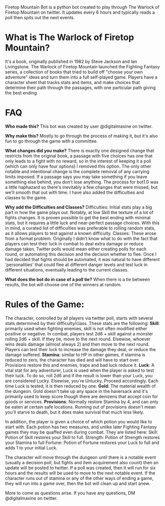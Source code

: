 Firetop Mountain Bot is a python bot created to play through The Warlock of Firetop Mountain on twitter. 
It updates every 6 hours and typically reads a poll then spits out the next events.

# **What is The Warlock of Firetop Mountain?**
It's a book, originally published in 1982 by Steve Jackson and Ian Livingstone. The Warlock of Firetop Mountain launched the Fighting Fantasy series, a collection of books that tried to build off "choose your own adventure" ideas and turn them into a full self-played game. Players have a character sheet that tracks stats and items, and make choices that determine their path through the passages, with one particular path giving the best ending.
# **FAQ**
**Who made this?**
This bot was created by user @digitalmaxine on twitter.

**Why make this?**
Mostly to go through the process of making it, but it's also fun to go through the game with a committee.

**What changes did you make?**
There is exactly one designed change that restricts from the original book, a passage with five choices has one that only leads to a fight with no reward, so in the interest of keeping it a poll (which can only have four options) I removed this option. The only other notable and intentional change is the complete removal of any carrying limits imposed. If a passage says you may take something if you leave something else behind, you don't lose anything. The process for bot1.0 was a little haphazard so there's inevitably a few changes that were missed, but we'll smooth that out with time. I have also added the difficulties and classes to the game.

**Why add the Difficulties and Classes?**
Difficulties: Initial stats play a big part in how the game plays out. Notably, at low Skill the texture of a lot of fights changes. It is proven possible to get the best ending with minimal stats, but it requires a little luck and near-perfect passage choices. With this in mind, a curated list of difficulties was preferable to rolling random stats, as it allows players to test against a known difficulty.
Classes: These arose from a format problem. Originally I didn't know what to do with the fact that players can test their luck in combat to deal extra damage or reduce damage taken. Twitter polls would mean either creating polls for each round, or automating this decision and the decision whether to flee. Once I had decided that fights should be automated, it was natural to have different 'personalities' that could flee at different danger levels and test luck in different situations, eventually leading to the current classes. 

**What does the bot do in case of a poll tie?**
When there is a tie between results, the bot will choose one of the winners at random.


# **Rules of the Game:**

The character, controlled by all players via twitter poll, starts with several stats determined by their difficulty/class. These stats are the following:
**Skill**: primarily used when fighting enemies, skill is not often modified either positive or negative. In combat, players test 2d6 + skill against a monster rolling 2d6 + skill. If they tie, move to the next round. Elsewise, whoever wins deals damage (almost always 2) and then move to the next round. Players can test their luck to increase the damage they deal, or reduce the damage suffered.
**Stamina**: similar to HP in other games, if stamina is reduced to zero, the character has died and will have to start over. Provisions restore this and enemies, traps and bad luck reduce it.
**Luck**: A vital stat for any adventurer, Luck is used when the player is asked to test their luck. To do so, roll 2d6 and if the result is lower than your Luck, you are considered Lucky. Elsewise, you're Unlucky. Proceed accordingly. Each time Luck is tested, it is then reduced by one.
**Gold**: The material wealth of the dungeon. Gold doesn't take up any space in the haversack and it's primarily used to keep score though there are denizens that accept coin for goods or services.
**Provisions**: Normally restore Stamina by 4, and can only be eaten at certain safe locations. Running out of provisions doesn't mean you'll starve to death, but it does make survival that much less likely.

In addition, the player is given a choice of which potion you would like to start with. Each potion has two measures, and unlike later Fighting Fantasy games they may be quaffed even during combat. They are listed here:
Skill: Potion of Skill restores your Skill to full.
Strength: Potion of Strength restores your Stamina to full
Fortune: Potion of Fortune restores your Luck to full and adds 1 to your initial Luck.

The character will move through the dungeon until there is a notable event (usually a decision poll, but fights and item acquirement also count) then an update will be posted to twitter. If a poll was created, then it will run for six hours and the results will be used to move to the next notable event. If the character runs out of stamina or any of the other ways of ending a game, they will run into a game over, then the bot will clean up and start anew.

More to come as questions arise. If you have any questions, DM @digitalmaxine on twitter.
